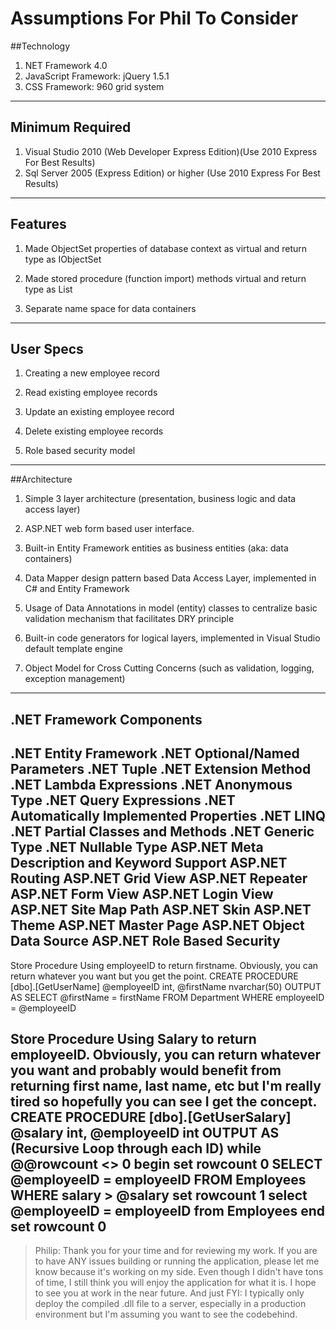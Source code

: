 # Assumptions For Phil To Consider

##Technology

1. NET Framework 4.0
2. JavaScript Framework: jQuery 1.5.1
3. CSS Framework: 960 grid system

- - -
## Minimum Required

1. Visual Studio 2010 (Web Developer Express Edition)(Use 2010 Express For Best Results)
2. Sql Server 2005 (Express Edition) or higher (Use 2010 Express For Best Results)

- - -
## Features

1. Made ObjectSet properties of database context as virtual and return type as IObjectSet 

2. Made stored procedure (function import) methods virtual and return type as List<Entity>

3. Separate name space for data containers

- - -
## User Specs

1. Creating a new employee record

2. Read existing employee records

3. Update an existing employee record

4. Delete existing employee records

5. Role based security model

- - -
##Architecture

1. Simple 3 layer architecture (presentation, business logic and data access layer)

2. ASP.NET web form based user interface.

3. Built-in Entity Framework entities as business entities (aka: data containers)

4. Data Mapper design pattern based Data Access Layer, implemented in C# and Entity Framework

5. Usage of Data Annotations in model (entity) classes to centralize basic validation mechanism that facilitates DRY principle

6. Built-in code generators for logical layers, implemented in Visual Studio default template engine

7. Object Model for Cross Cutting Concerns (such as validation, logging, exception management)

- - -
## .NET Framework Components

.NET Entity Framework
.NET Optional/Named Parameters
.NET Tuple
.NET Extension Method
.NET Lambda Expressions
.NET Anonymous Type
.NET Query Expressions
.NET Automatically Implemented Properties
.NET LINQ
.NET Partial Classes and Methods
.NET Generic Type
.NET Nullable Type
ASP.NET Meta Description and Keyword Support
ASP.NET Routing
ASP.NET Grid View
ASP.NET Repeater
ASP.NET Form View
ASP.NET Login View
ASP.NET Site Map Path
ASP.NET Skin
ASP.NET Theme
ASP.NET Master Page
ASP.NET Object Data Source
ASP.NET Role Based Security
---



Store Procedure Using employeeID to return firstname. Obviously, you can return whatever you want but you get the point.
CREATE PROCEDURE [dbo].[GetUserName]
      @employeeID int,
      @firstName nvarchar(50) OUTPUT
      AS
      SELECT @firstName = firstName FROM Department
      WHERE employeeID = @employeeID

Store Procedure Using Salary to return employeeID. Obviously, you can return whatever you want and probably would benefit from returning first name, last name, etc but I'm really tired so hopefully you can see I get the concept.
CREATE PROCEDURE [dbo].[GetUserSalary]
      @salary int,
      @employeeID int OUTPUT
      AS
      (Recursive Loop through each ID)
      while @@rowcount <> 0
      begin
      set rowcount 0
      SELECT @employeeID = employeeID FROM Employees
      WHERE salary > @salary
      set rowcount 1
      select @employeeID = employeeID from Employees
      end
      set rowcount 0
---

> Philip: Thank you for your time and for reviewing my work. If you are to have ANY issues building or running the application, please let me know because it's working on my side. Even though I didn't have tons of time, I still think you will enjoy the application for what it is. I hope to see you at work in the near future. And just FYI: I typically only deploy the compiled .dll file to a server, especially in a production environment but I'm assuming you want to see the codebehind.